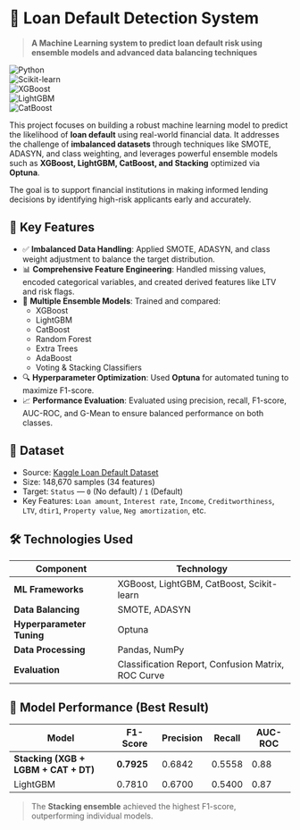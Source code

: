 # 🏦 Loan Default Detection System  
> **A Machine Learning system to predict loan default risk using ensemble models and advanced data balancing techniques**

![Python](https://img.shields.io/badge/Python-3.13.5-blue)  
![Scikit-learn](https://img.shields.io/badge/Scikit--learn-%23F7931E?logo=scikit-learn&logoColor=white)  
![XGBoost](https://img.shields.io/badge/XGBoost-02569B?logo=xgboost&logoColor=white)  
![LightGBM](https://img.shields.io/badge/LightGBM-1C8EC9?logo=lightgbm&logoColor=white)  
![CatBoost](https://img.shields.io/badge/CatBoost-C8AA00?logo=catboost&logoColor=black)

This project focuses on building a robust machine learning model to predict the likelihood of **loan default** using real-world financial data. It addresses the challenge of **imbalanced datasets** through techniques like SMOTE, ADASYN, and class weighting, and leverages powerful ensemble models such as **XGBoost, LightGBM, CatBoost, and Stacking** optimized via **Optuna**.

The goal is to support financial institutions in making informed lending decisions by identifying high-risk applicants early and accurately.

## 🌟 Key Features

- ✅ **Imbalanced Data Handling**: Applied SMOTE, ADASYN, and class weight adjustment to balance the target distribution.
- 📊 **Comprehensive Feature Engineering**: Handled missing values, encoded categorical variables, and created derived features like LTV and risk flags.
- 🤖 **Multiple Ensemble Models**: Trained and compared:
  - XGBoost
  - LightGBM
  - CatBoost
  - Random Forest
  - Extra Trees
  - AdaBoost
  - Voting & Stacking Classifiers
- 🔍 **Hyperparameter Optimization**: Used **Optuna** for automated tuning to maximize F1-score.
- 📈 **Performance Evaluation**: Evaluated using precision, recall, F1-score, AUC-ROC, and G-Mean to ensure balanced performance on both classes.

## 📁 Dataset

- Source: [Kaggle Loan Default Dataset](https://www.kaggle.com/datasets)
- Size: 148,670 samples (34 features)
- Target: `Status` — `0` (No default) / `1` (Default)
- Key Features: `Loan amount`, `Interest rate`, `Income`, `Creditworthiness`, `LTV`, `dtir1`, `Property value`, `Neg amortization`, etc.

## 🛠️ Technologies Used

| Component | Technology |
|--------|------------|
| **ML Frameworks** | XGBoost, LightGBM, CatBoost, Scikit-learn |
| **Data Balancing** | SMOTE, ADASYN |
| **Hyperparameter Tuning** | Optuna |
| **Data Processing** | Pandas, NumPy |
| **Evaluation** | Classification Report, Confusion Matrix, ROC Curve |

## 🧪 Model Performance (Best Result)

| Model | F1-Score | Precision | Recall | AUC-ROC |
|------|----------|-----------|--------|--------|
| **Stacking (XGB + LGBM + CAT + DT)** | **0.7925** | 0.6842 | 0.5558 | 0.88 |
| LightGBM | 0.7810 | 0.6700 | 0.5400 | 0.87 |

> The **Stacking ensemble** achieved the highest F1-score, outperforming individual models.

